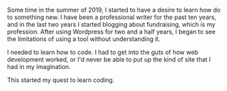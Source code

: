 Some time in the summer of 2019, I started to have a desire to learn how do to something new. I have been a professional writer for the past ten years, and in the last two years I started blogging about fundraising, which is my profession. After using Wordpress for two and a half years, I began to see the limitations of using a tool without understanding it.

I needed to learn how to code. I had to get into the guts of how web development worked, or I'd never be able to put up the kind of site that I had in my imagination.

This started my quest to learn coding.
